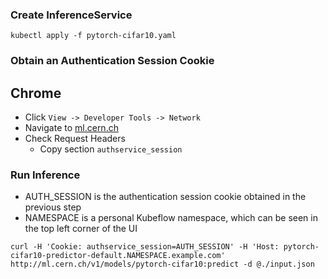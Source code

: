 ### Create InferenceService

```kubectl apply -f pytorch-cifar10.yaml```

### Obtain an Authentication Session Cookie

## Chrome

- Click `View -> Developer Tools -> Network`
- Navigate to [ml.cern.ch](https://ml.cern.ch)
- Check Request Headers
    - Copy section `authservice_session`

### Run Inference

- AUTH_SESSION is the authentication session cookie obtained in the previous step
- NAMESPACE is a personal Kubeflow namespace, which can be seen in the top left corner of the UI

```curl -H 'Cookie: authservice_session=AUTH_SESSION' -H 'Host: pytorch-cifar10-predictor-default.NAMESPACE.example.com' http://ml.cern.ch/v1/models/pytorch-cifar10:predict -d @./input.json```
